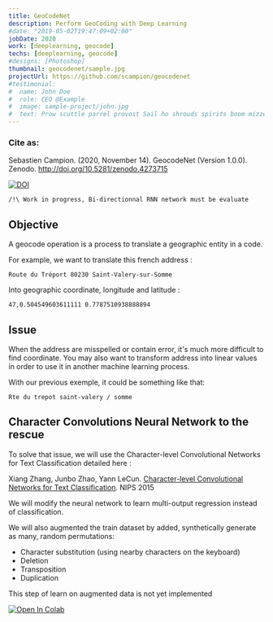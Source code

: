 ```yaml
---
title: GeoCodeNet
description: Perform GeoCoding with Deep Learning 
#date: "2019-05-02T19:47:09+02:00"
jobDate: 2020
work: [deeplearning, geocode]
techs: [deeplearning, geocode]
#designs: [Photoshop]
thumbnail: geocodenet/sample.jpg
projectUrl: https://github.com/scampion/geocodenet
#testimonial:
#  name: John Doe
#  role: CEO @Example
#  image: sample-project/john.jpg
#  text: Prow scuttle parrel provost Sail ho shrouds spirits boom mizzenmast yardarm. Pinnace holystone mizzenmast quarter crow's nest nipperkin
---
```


### Cite as:   

Sebastien Campion. (2020, November 14). GeocodeNet (Version 1.0.0). Zenodo. http://doi.org/10.5281/zenodo.4273715

[![DOI](https://zenodo.org/badge/DOI/10.5281/zenodo.4273715.svg)](https://doi.org/10.5281/zenodo.4273715)


    /!\ Work in progress, Bi-directionnal RNN network must be evaluate 

## Objective 

A geocode operation is a process to translate a geographic entity in a code. 

For example, we want to translate this french address : 

    Route du Tréport 80230 Saint-Valery-sur-Somme
    
Into geographic coordinate, longitude and latitude : 

    47,0.504549603611111 0.7787510938888894
    
## Issue 

When the address are misspelled or contain error, it's much more difficult to find coordinate. 
You may also want to transform address into linear values in order to use it in another machine learning process.

With our previous exemple, it could be something like that: 

    Rte du trepot saint-valery / somme
    

## Character Convolutions Neural Network to the rescue

To solve that issue, we will use the Character-level Convolutional Networks for Text Classification detailed here : 

Xiang Zhang, Junbo Zhao, Yann LeCun. [Character-level Convolutional Networks for Text Classification](http://arxiv.org/abs/1509.01626). NIPS 2015

We will modify the neural network to learn multi-output regression instead of classification. 


We will also augmented the train dataset by added, synthetically generate as many, random permutations:
- Character substitution (using nearby characters on the keyboard)
- Deletion
- Transposition
- Duplication

This step of learn on augmented data is not yet implemented

<a href="https://colab.research.google.com/github/scampion/geocodenet/blob/main/geocodenet.ipynb" target="_parent"><img src="https://colab.research.google.com/assets/colab-badge.svg" alt="Open In Colab"/></a>
